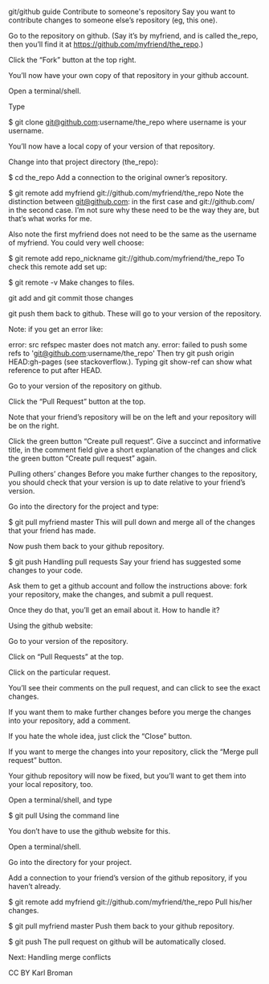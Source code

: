 git/github guide
Contribute to someone's repository
Say you want to contribute changes to someone else’s repository (eg, this one).

Go to the repository on github. (Say it’s by myfriend, and is called the_repo, then you’ll find it at https://github.com/myfriend/the_repo.)

Click the “Fork” button at the top right.

You’ll now have your own copy of that repository in your github account.

Open a terminal/shell.

Type

$ git clone git@github.com:username/the_repo
where username is your username.

You’ll now have a local copy of your version of that repository.

Change into that project directory (the_repo):

$ cd the_repo
Add a connection to the original owner’s repository.

$ git remote add myfriend git://github.com/myfriend/the_repo
Note the distinction between git@github.com: in the first case and git://github.com/ in the second case. I’m not sure why these need to be the way they are, but that’s what works for me.

Also note the first myfriend does not need to be the same as the username of myfriend. You could very well choose:

$ git remote add repo_nickname git://github.com/myfriend/the_repo
To check this remote add set up:

$ git remote -v
Make changes to files.

git add and git commit those changes

git push them back to github. These will go to your version of the repository.

Note: if you get an error like:

error: src refspec master does not match any.
error: failed to push some refs to 'git@github.com:username/the_repo'
Then try git push origin HEAD:gh-pages (see stackoverflow.). Typing git show-ref can show what reference to put after HEAD.

Go to your version of the repository on github.

Click the “Pull Request” button at the top.

Note that your friend’s repository will be on the left and your repository will be on the right.

Click the green button “Create pull request”. Give a succinct and informative title, in the comment field give a short explanation of the changes and click the green button “Create pull request” again.

Pulling others’ changes
Before you make further changes to the repository, you should check that your version is up to date relative to your friend’s version.

Go into the directory for the project and type:

$ git pull myfriend master
This will pull down and merge all of the changes that your friend has made.

Now push them back to your github repository.

$ git push
Handling pull requests
Say your friend has suggested some changes to your code.

Ask them to get a github account and follow the instructions above: fork your repository, make the changes, and submit a pull request.

Once they do that, you’ll get an email about it. How to handle it?

Using the github website:

Go to your version of the repository.

Click on “Pull Requests” at the top.

Click on the particular request.

You’ll see their comments on the pull request, and can click to see the exact changes.

If you want them to make further changes before you merge the changes into your repository, add a comment.

If you hate the whole idea, just click the “Close” button.

If you want to merge the changes into your repository, click the “Merge pull request” button.

Your github repository will now be fixed, but you’ll want to get them into your local repository, too.

Open a terminal/shell, and type

$ git pull
Using the command line

You don’t have to use the github website for this.

Open a terminal/shell.

Go into the directory for your project.

Add a connection to your friend’s version of the github repository, if you haven’t already.

$ git remote add myfriend git://github.com/myfriend/the_repo
Pull his/her changes.

$ git pull myfriend master
Push them back to your github repository.

$ git push
The pull request on github will be automatically closed.

Next: Handling merge conflicts

 CC BY   Karl Broman
